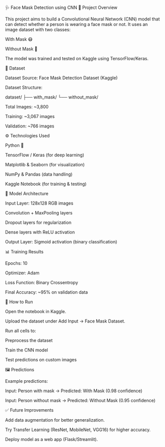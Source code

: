 🩺 Face Mask Detection using CNN
📌 Project Overview

This project aims to build a Convolutional Neural Network (CNN) model that can detect whether a person is wearing a face mask or not.
It uses an image dataset with two classes:

With Mask 😷

Without Mask 🙂

The model was trained and tested on Kaggle using TensorFlow/Keras.

📂 Dataset

Dataset Source: Face Mask Detection Dataset (Kaggle)

Dataset Structure:

dataset/
  ├── with_mask/
  └── without_mask/


Total Images: ~3,800

Training: ~3,067 images

Validation: ~766 images

⚙️ Technologies Used

Python 🐍

TensorFlow / Keras (for deep learning)

Matplotlib & Seaborn (for visualization)

NumPy & Pandas (data handling)

Kaggle Notebook (for training & testing)

🧠 Model Architecture

Input Layer: 128x128 RGB images

Convolution + MaxPooling layers

Dropout layers for regularization

Dense layers with ReLU activation

Output Layer: Sigmoid activation (binary classification)

📊 Training Results

Epochs: 10

Optimizer: Adam

Loss Function: Binary Crossentropy

Final Accuracy: ~95% on validation data

🚀 How to Run

Open the notebook in Kaggle.

Upload the dataset under Add Input → Face Mask Dataset.

Run all cells to:

Preprocess the dataset

Train the CNN model

Test predictions on custom images

🖼️ Predictions

Example predictions:

Input: Person with mask → Predicted: With Mask (0.98 confidence)

Input: Person without mask → Predicted: Without Mask (0.95 confidence)

✅ Future Improvements

Add data augmentation for better generalization.

Try Transfer Learning (ResNet, MobileNet, VGG16) for higher accuracy.

Deploy model as a web app (Flask/Streamlit).
